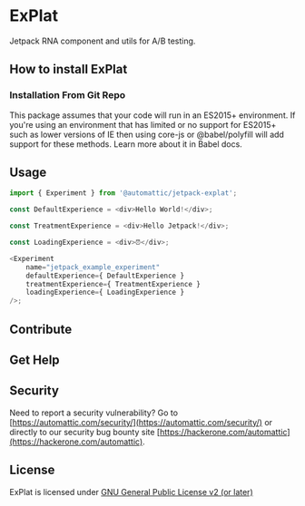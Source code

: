 # ExPlat

Jetpack RNA component and utils for A/B testing.

## How to install ExPlat

### Installation From Git Repo

This package assumes that your code will run in an ES2015+ environment. If you're using an environment that has limited or no support for ES2015+ such as lower versions of IE then using core-js or @babel/polyfill will add support for these methods. Learn more about it in Babel docs.

## Usage

```js
import { Experiment } from '@automattic/jetpack-explat';

const DefaultExperience = <div>Hello World!</div>;

const TreatmentExperience = <div>Hello Jetpack!</div>;

const LoadingExperience = <div>⏰</div>;

<Experiment
	name="jetpack_example_experiment"
	defaultExperience={ DefaultExperience }
	treatmentExperience={ TreatmentExperience }
	loadingExperience={ LoadingExperience }
/>;
```

## Contribute

## Get Help

## Security

Need to report a security vulnerability? Go to [https://automattic.com/security/](https://automattic.com/security/) or directly to our security bug bounty site [https://hackerone.com/automattic](https://hackerone.com/automattic).

## License

ExPlat is licensed under [GNU General Public License v2 (or later)](./LICENSE.txt)

